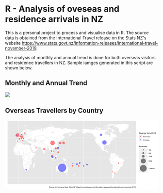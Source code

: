 # R - Analysis of oveseas and residence arrivals in NZ
This is a personal project to process and visualise data in R. The source data is obtained from the International Travel release on the Stats NZ's website https://www.stats.govt.nz/information-releases/international-travel-november-2019. 

The analysis of monthly and annual trend is done for both overseas visitors and residence travellers in NZ. Sample iamges generated in this script are shown below.

## Monthly and Annual Trend
![](images/Number_of_Passengers-1.png)

## Overseas Travellers by Country
![](images/WorldMap_OverseasTravellers.png)
